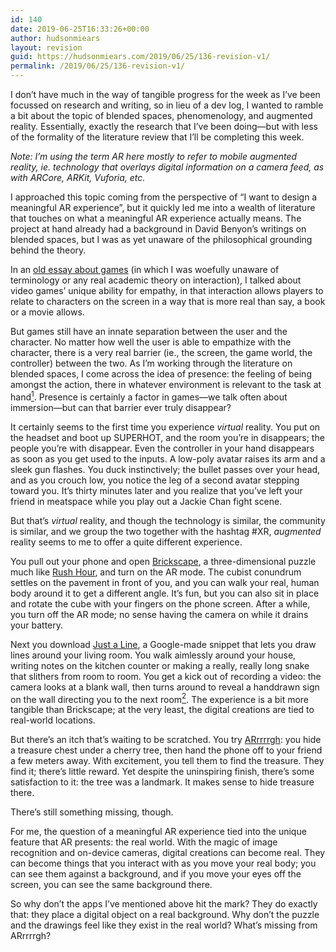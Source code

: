 ```yaml
---
id: 140
date: 2019-06-25T16:33:26+00:00
author: hudsonmiears
layout: revision
guid: https://hudsonmiears.com/2019/06/25/136-revision-v1/
permalink: /2019/06/25/136-revision-v1/
---
```

I don&#8217;t have much in the way of tangible progress for the week as I&#8217;ve been focussed on research and writing, so in lieu of a dev log, I wanted to ramble a bit about the topic of blended spaces, phenomenology, and augmented reality. Essentially, exactly the research that I&#8217;ve been doing&#8212;but with less of the formality of the literature review that I&#8217;ll be completing this week.

<p class="has-small-font-size">
  <em>Note: I&#8217;m using the term AR here mostly to refer to mobile augmented reality, ie. technology that overlays digital information on a camera feed, as with ARCore, ARKit, Vuforia, etc.</em>
</p>

I approached this topic coming from the perspective of &#8220;I want to design a meaningful AR experience&#8221;, but it quickly led me into a wealth of literature that touches on what a meaningful AR experience actually means. The project at hand already had a background in David Benyon&#8217;s writings on blended spaces, but I was as yet unaware of the philosophical grounding behind the theory.

In an [old essay about games](https://hudsonmiears.com/2018/06/04/mimesis-and-mechanics-as-narration/) (in which I was woefully unaware of terminology or any real academic theory on interaction), I talked about video games&#8217; unique ability for empathy, in that interaction allows players to relate to characters on the screen in a way that is more real than say, a book or a movie allows. 

But games still have an innate separation between the user and the character. No matter how well the user is able to empathize with the character, there is a very real barrier (ie., the screen, the game world, the controller) between the two. As I&#8217;m working through the literature on blended spaces, I come across the idea of presence: the feeling of being amongst the action, there in whatever environment is relevant to the task at hand<span id='easy-footnote-1-140' class='easy-footnote-margin-adjust'></span><span class='easy-footnote'><a href='https://hudsonmiears.com/2019/06/25/136-revision-v1/#easy-footnote-bottom-1-140' title='See Benyon&#8217;s &#8220;Spaces of Interaction, Places for Experience&#8221; chapter 2.2.1.'><sup>1</sup></a></span>. Presence is certainly a factor in games&#8212;we talk often about immersion&#8212;but can that barrier ever truly disappear?

It certainly seems to the first time you experience _virtual_ reality. You put on the headset and boot up SUPERHOT, and the room you&#8217;re in disappears; the people you&#8217;re with disappear. Even the controller in your hand disappears as soon as you get used to the inputs. A low-poly avatar raises its arm and a sleek gun flashes. You duck instinctively; the bullet passes over your head, and as you crouch low, you notice the leg of a second avatar stepping toward you. It&#8217;s thirty minutes later and you realize that you&#8217;ve left your friend in meatspace while you play out a Jackie Chan fight scene.

But that&#8217;s _virtual_ reality, and though the technology is similar, the community is similar, and we group the two together with the hashtag #XR, _augmented_ reality seems to me to offer a quite different experience.

You pull out your phone and open [Brickscape](https://play.google.com/store/apps/details?id=com.fiveminlab.brickscape&hl=en_US), a three-dimensional puzzle much like [Rush Hour](https://www.thinkfun.com/products/rush-hour/), and turn on the AR mode. The cubist conundrum settles on the pavement in front of you, and you can walk your real, human body around it to get a different angle. It&#8217;s fun, but you can also sit in place and rotate the cube with your fingers on the phone screen. After a while, you turn off the AR mode; no sense having the camera on while it drains your battery.

Next you download [Just a Line](https://play.google.com/store/apps/details?id=com.arexperiments.justaline), a Google-made snippet that lets you draw lines around your living room. You walk aimlessly around your house, writing notes on the kitchen counter or making a really, really long snake that slithers from room to room. You get a kick out of recording a video: the camera looks at a blank wall, then turns around to reveal a handdrawn sign on the wall directing you to the next room<span id='easy-footnote-2-140' class='easy-footnote-margin-adjust'></span><span class='easy-footnote'><a href='https://hudsonmiears.com/2019/06/25/136-revision-v1/#easy-footnote-bottom-2-140' title='I admit that I recorded more videos than my friends appreciated.'><sup>2</sup></a></span>. The experience is a bit more tangible than Brickscape; at the very least, the digital creations are tied to real-world locations.

But there&#8217;s an itch that&#8217;s waiting to be scratched. You try [ARrrrrgh](https://play.google.com/store/apps/details?id=com.warpinmedia.arrrrrgh): you hide a treasure chest under a cherry tree, then hand the phone off to your friend a few meters away. With excitement, you tell them to find the treasure. They find it; there&#8217;s little reward. Yet despite the uninspiring finish, there&#8217;s some satisfaction to it: the tree was a landmark. It makes sense to hide treasure there.

There&#8217;s still something missing, though.

For me, the question of a meaningful AR experience tied into the unique feature that AR presents: the real world. With the magic of image recognition and on-device cameras, digital creations can become real. They can become things that you interact with as you move your real body; you can see them against a background, and if you move your eyes off the screen, you can see the same background there.

So why don&#8217;t the apps I&#8217;ve mentioned above hit the mark? They do exactly that: they place a digital object on a real background. Why don&#8217;t the puzzle and the drawings feel like they exist in the real world? What&#8217;s missing from ARrrrrgh?